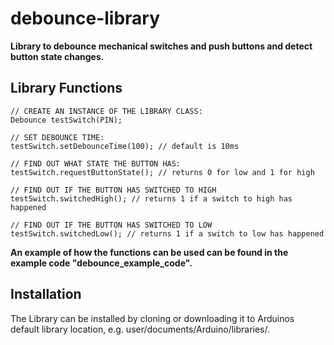 # debounce-library 

**Library to debounce mechanical switches and push buttons and detect button state changes.**


Library Functions
-----------------

	
	// CREATE AN INSTANCE OF THE LIBRARY CLASS:
	Debounce testSwitch(PIN);

	// SET DEBOUNCE TIME:
	testSwitch.setDebounceTime(100); // default is 10ms

	// FIND OUT WHAT STATE THE BUTTON HAS:
	testSwitch.requestButtonState(); // returns 0 for low and 1 for high

	// FIND OUT IF THE BUTTON HAS SWITCHED TO HIGH
	testSwitch.switchedHigh(); // returns 1 if a switch to high has happened
	
	// FIND OUT IF THE BUTTON HAS SWITCHED TO LOW
	testSwitch.switchedLow(); // returns 1 if a switch to low has happened
 

**An example of how the functions can be used can be found in the example code "debounce_example_code".**	
  

Installation
------------
The Library can be installed by cloning or downloading it to Arduinos default library location, e.g. user/documents/Arduino/libraries/.

